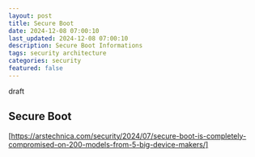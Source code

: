```yaml
---
layout: post
title: Secure Boot
date: 2024-12-08 07:00:10
last_updated: 2024-12-08 07:00:10
description: Secure Boot Informations
tags: security architecture
categories: security
featured: false
---
```


draft

## Secure Boot

[https://arstechnica.com/security/2024/07/secure-boot-is-completely-compromised-on-200-models-from-5-big-device-makers/]: https://arstechnica.com/security/2024/07/secure-boot-is-completely-compromised-on-200-models-from-5-big-device-makers/ "Secure Boot"

[https://arstechnica.com/security/2024/07/secure-boot-is-completely-compromised-on-200-models-from-5-big-device-makers/]
